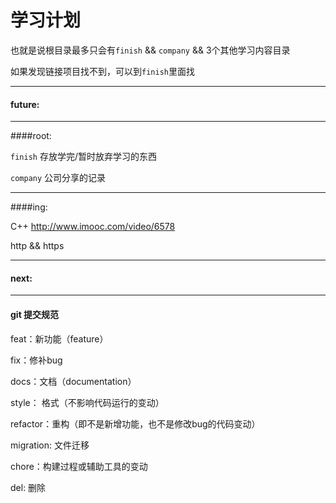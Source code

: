 学习计划
======

也就是说根目录最多只会有`finish` && `company` && 3个其他学习内容目录

如果发现链接项目找不到，可以到`finish`里面找


----
#### future:



----
####root: 

`finish` 存放学完/暂时放弃学习的东西

`company` 公司分享的记录

_________

####ing:

C++ http://www.imooc.com/video/6578

http && https

_________ 

#### next:



____
#### git 提交规范

feat：新功能（feature）

fix：修补bug

docs：文档（documentation）

style： 格式（不影响代码运行的变动）

refactor：重构（即不是新增功能，也不是修改bug的代码变动）

migration: 文件迁移

chore：构建过程或辅助工具的变动

del: 删除
